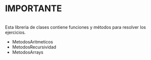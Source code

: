 <h1>IMPORTANTE</h1><br>
    Esta libreria de clases contiene funciones y métodos para resolver los ejercicios.
    <ul>
        <li>MetodosAritmeticos</li>
        <li>MetodosRecursividad</li>
        <li>MetodosArrays</li>
    </ul>
